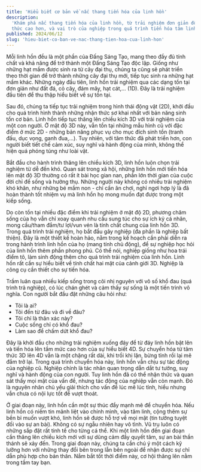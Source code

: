 ```yaml
---
title: 'Hiểu biết cơ bản về nấc thang tiến hóa của linh hồn'
description:
  'Khám phá nấc thang tiến hóa của linh hồn, từ trải nghiệm đơn giản đến nhận
  thức cao hơn, và vai trò của nghiệp trong quá trình tiến hóa tâm linh.'
published: 2024/06/12
slug: 'hieu-biet-co-ban-ve-nac-thang-tien-hoa-cua-linh-hon'
---
```


Mỗi linh hồn đều là một phần của Đấng Sáng Tạo, mang theo đầy đủ tính chất và
khả năng để trở thành một Đấng Sáng Tạo độc lập. Giống như những hạt mầm được
sinh ra từ cây đại thụ, chúng ta cũng sẽ phát triển theo thời gian để trở thành
những cây đại thụ mới, tiếp tục sinh ra những hạt mầm khác. Những ngày đầu tiên,
linh hồn trải nghiệm qua các dạng tồn tại đơn giản như đất đá, cỏ cây, đám mây,
hạt cát,… (1D). Đây là trải nghiệm đầu tiên để thu thập hiểu biết về sự tồn tại.

Sau đó, chúng ta tiếp tục trải nghiệm trong hình thái động vật (2D), khởi đầu
cho quá trình hình thành những nhận thức sơ khai nhất với bản năng sinh tồn cơ
bản. Linh hồn tiếp tục thăng lên chiều kích 3D với trải nghiệm của một con
người. Ở mật độ 3D này, vẫn tồn tại những mẫu hình cũ với đặc điểm ở mức 2D -
những bản năng phục vụ cho mục đích sinh tồn (tranh đấu, dục vọng, ganh đua,…).
Tuy nhiên, với tâm thức đã phát triển hơn, con người biết tiết chế cảm xúc, suy
nghĩ và hành động của mình, không thể hiện quá phóng túng như loài vật.

Bắt đầu cho hành trình thăng lên chiều kích 3D, linh hồn luôn chọn trải nghiệm
từ dễ đến khó. Quan sát trong xã hội, những linh hồn mới tiến hóa lên mật độ 3D
thường có rất ít bài học gian nan, phần lớn thời gian của cuộc đời chỉ để sống
và hưởng thụ. Những người này không có nhiều trải nghiệm khó khăn, như những bé
mầm non - chỉ cần ăn chơi, nghỉ ngơi hợp lý là đã hoàn thành tốt nhiệm vụ mà
linh hồn họ mong muốn đạt được trong một kiếp sống.

Do còn tồn tại nhiều đặc điểm khi trải nghiệm ở mật độ 2D, phương châm sống của
họ vẫn chỉ xoay quanh nhu cầu sung túc cho sự ích kỷ cá nhân, mong cầu/tham
đắm/tư lợi/vun vén là tính chất chung của linh hồn 3D. Trong quá trình trải
nghiệm, họ bắt đầu gây nghiệp (đa phần là nghiệp bất thiện). Đây là một thiết kế
hoàn hảo, nằm trong kế hoạch cần phải diễn ra trong hành trình linh hồn của họ
(mang tính chủ động), để sự nghiệp học hỏi của linh hồn thêm phần phong phú. Có
thể nói, nghiệp giống như hoa trái điểm tô, làm sinh động thêm cho quá trình
trải nghiệm của linh hồn. Linh hồn rất cần sự hiểu biết về tính chất hai mặt của
cảnh giới 3D. Nghiệp là công cụ cần thiết cho sự tiến hóa.

Trầm luân qua nhiều kiếp sống trong cõi nhị nguyên với vô số khổ đau (quá trình
trả nghiệp), có lúc chán ghét và cảm thấy sự sống là một tiến trình vô nghĩa.
Con người bắt đầu đặt những câu hỏi như:

- Tôi là ai?
- Tôi đến từ đâu và đi về đâu?
- Tôi chỉ là thân xác này?
- Cuộc sống chỉ có khổ đau?
- Làm sao để chấm dứt khổ đau?

Đây là khởi đầu cho những trải nghiệm xuống đáy để từ đáy linh hồn bật lên và
tiến hóa lên tầm mức cao hơn của sự hiểu biết 4D. Sự chuyển hóa từ tâm thức 3D
lên 4D vẫn là một chặng rất dài, khi trồi khi lặn, bừng tỉnh rồi lại mê đắm trở
lại. Trong quá trình chuyển hóa này, linh hồn vẫn chịu sự tác động của nghiệp
cũ. Nghiệp chính là tác nhân quan trọng dẫn dắt tư tưởng, suy nghĩ và hành động
của con người. Tuy linh hồn đã có thể nhận thức và quan sát thấy mọi mặt của vấn
đề, nhưng tác động của nghiệp vẫn còn mạnh. Đó là nguyên nhân chủ yếu giải thích
cho vấn đề lúc mê lúc tỉnh, hiểu nhưng vẫn chưa có nội lực tốt để vượt thoát.

Ở giai đoạn này, linh hồn cần một sự thúc đẩy mạnh mẽ để chuyển hóa. Nếu linh
hồn có niềm tin mãnh liệt vào chính mình, vào tâm linh, cộng thêm sự bền bỉ muốn
vượt khó, linh hồn sẽ được hỗ trợ về mọi mặt (tin tưởng tuyệt đối vào sự an
bài). Không có sự ngẫu nhiên hay vô tình. Vũ trụ luôn có những sắp đặt rất tinh
tế cho từng cá thể. Khi một linh hồn đến giai đoạn cần thăng lên chiều kích mới
với sự dũng cảm đầy quyết tâm, sự an bài thần thánh sẽ xảy đến. Trong giai đoạn
này, chúng ta cần chú ý một cách kỹ lưỡng hơn với những thay đổi bên trong lẫn
bên ngoài để nhận được sự chỉ dẫn phù hợp cho bản thân. Nắm bắt tốt thời điểm
này, cơ hội thăng lên nằm trong tầm tay bạn.
